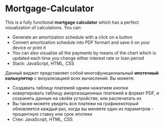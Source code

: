# Mortgage-Calculator
This is a fully functional <strong>mortgage calculator</strong> which has a perfect visualization of calculations.
You can: 
<ul>
  <li>Generate an amortization schedule with a click on a button</li>
  <li>Convert amortization schedule into PDF formart and save it on your device or print it</li>
  <li>You can also visualize all the payments by means of the chart which is updated each time you change either interest rate or loan period</li>
  <li>Stack: JavaScript, HTML, CSS</li>
</ul>

Данный виджет представляет собой многофункциональный <strong>ипотечный калькулятор</strong> с визуализацией всех вычислений. 
Вы можете:
<ul>
  <li>Создавать таблицу платежей одним нажатием кнопки</li>
  <li>ковертировать таблицу амортизационных платежей в формат PDF, и сохранять данные на своём устройстве, или распечатать их</li>
  <li>Вы также можете увидеть все платежи на графикекоторый обновляется каждый раз, когда вы меняете один из параметров - процентную ставку или срок ипотеки</li>
  <li>Стек: JavaScript, HTML, CSS</li>
</ul>
